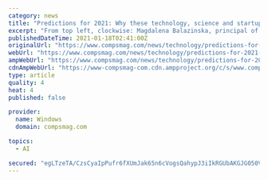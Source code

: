 ```yaml
---
category: news
title: "Predictions for 2021: Why these technology, science and startup leaders are optimistic about the year ahead"
excerpt: "From top left, clockwise: Magdalena Balazinska, principal of the Paul G. Allen School of Computer Science & Engineering; Oren Etzioni, CEO of the Allen Institute for AI; Leslie Alexandre, President and CEO of Life Science Washington; Leen Kawas ..."
publishedDateTime: 2021-01-18T02:41:00Z
originalUrl: "https://www.compsmag.com/news/technology/predictions-for-2021-why-these-technology-science-and-startup-leaders-are-optimistic-about-the-year-ahead/"
webUrl: "https://www.compsmag.com/news/technology/predictions-for-2021-why-these-technology-science-and-startup-leaders-are-optimistic-about-the-year-ahead/"
ampWebUrl: "https://www.compsmag.com/news/technology/predictions-for-2021-why-these-technology-science-and-startup-leaders-are-optimistic-about-the-year-ahead/amp/"
cdnAmpWebUrl: "https://www-compsmag-com.cdn.ampproject.org/c/s/www.compsmag.com/news/technology/predictions-for-2021-why-these-technology-science-and-startup-leaders-are-optimistic-about-the-year-ahead/amp/"
type: article
quality: 4
heat: 4
published: false

provider:
  name: Windows
  domain: compsmag.com

topics:
  - AI

secured: "egLTzeTA/CzsCyaIpPufr6fXUmJak65n6cVogsQahypJ3iIkRGUbAKGJG050VeP4GlKT9Pl5h+iOPG2c9t62ZwhdESOzNx/yXmdEpcZYLckDnPoymxlXz9oD+zIFqnMPsvwNFu3n61b/CZ4M17dV9fyj1yMGjpYyEooSVvCV4Q40+CnHeOhU5MBtBegt8iOi/qb+k/ShBEU19GarR63lSzgCgzgzqHuvPEm53zGvHBZEOeWB52ORI2Ck/ReQblcMPBQM63H9suKcFRag6iSC5FfkDz3vW5km9II0ELDuQK9BXbjB04F6wDDPd/iAccvlAEluZHl21c1Ccp6BifLFi2nC93TEqQnb5TxALU9htQs=;cYIxLGxdkP8I46FdBPGqVg=="
---
```


